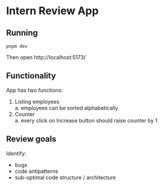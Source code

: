 # Intern Review App

## Running
```
pnpm dev
```
Then open http://localhost:5173/

## Functionality
App has two functions:

1. Listing employees  
    a. employees can be sorted alphabetically
2. Counter  
    a. every click on Increase button should raise counter by 1

## Review goals
Identify:  
- bugs
- code antipatterns
- sub-optimal code structure / architecture

